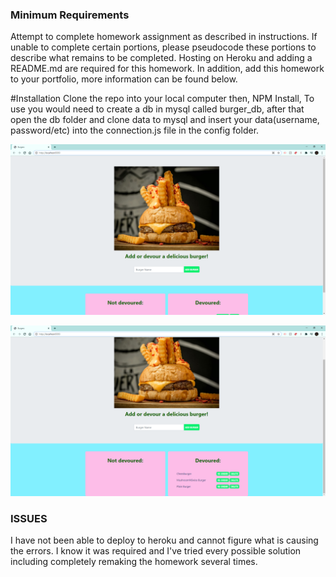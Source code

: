 ### Minimum Requirements

Attempt to complete homework assignment as described in instructions. If unable to complete certain portions, please pseudocode these portions to describe what remains to be completed. Hosting on Heroku and adding a README.md are required for this homework. In addition, add this homework to your portfolio, more information can be found below.
 
 
 #Installation
 Clone the repo into your local computer then,
 NPM Install, To use you would need to create a db in mysql called burger_db, after that open the db folder and clone data to mysql
and insert your data(username, password/etc) into the connection.js file in the config folder.

![screenshot](https://github.com/CalvinEstrada/burger/blob/main/images/C-1.PNG?raw=true)

![screenshot](https://github.com/CalvinEstrada/burger/blob/main/images/C-2.PNG?raw=true)

### ISSUES
I have not been able to deploy to heroku and cannot figure what is causing the errors. I know it was required and I've tried every possible solution including completely remaking the homework several times.
